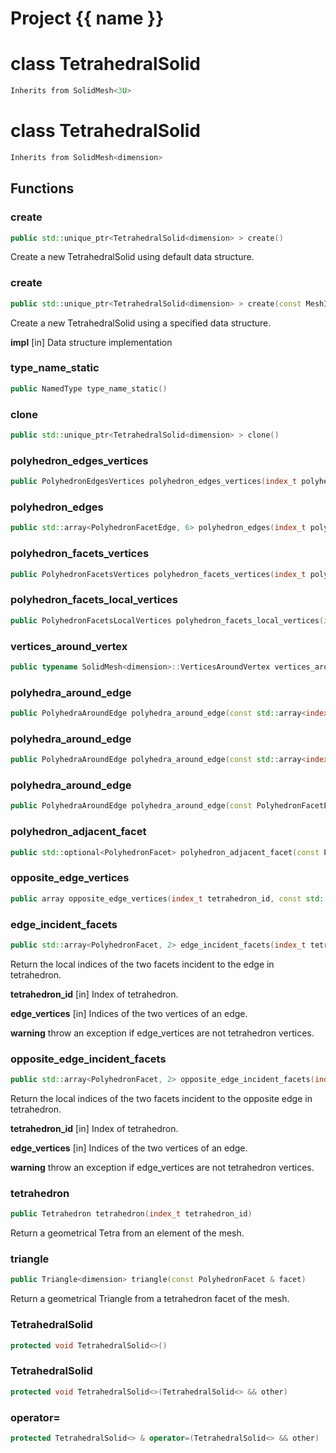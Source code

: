 <script setup>
import {useRoute} from 'vitepress'
const {path} = useRoute()
const tokens = path.split('/')
const words = tokens[2].split('-');
for (let i = 0; i < words.length; i++) {
    words[i] = words[i].charAt(0).toUpperCase() + words[i].slice(1);
    words[i] = words[i].replace('geode', 'Geode')
}
const name = words.join('-');
</script>
# Project {{ name }}

# class TetrahedralSolid


```cpp
Inherits from SolidMesh<3U>
```



# class TetrahedralSolid


```cpp
Inherits from SolidMesh<dimension>
```



## Functions

### create

```cpp
public std::unique_ptr<TetrahedralSolid<dimension> > create()
```


 Create a new TetrahedralSolid using default data structure.

### create

```cpp
public std::unique_ptr<TetrahedralSolid<dimension> > create(const MeshImpl & impl)
```


 Create a new TetrahedralSolid using a specified data structure.

**impl** [in] Data structure implementation

### type_name_static

```cpp
public NamedType type_name_static()
```


### clone

```cpp
public std::unique_ptr<TetrahedralSolid<dimension> > clone()
```


### polyhedron_edges_vertices

```cpp
public PolyhedronEdgesVertices polyhedron_edges_vertices(index_t polyhedron)
```


### polyhedron_edges

```cpp
public std::array<PolyhedronFacetEdge, 6> polyhedron_edges(index_t polyhedron)
```


### polyhedron_facets_vertices

```cpp
public PolyhedronFacetsVertices polyhedron_facets_vertices(index_t polyhedron)
```


### polyhedron_facets_local_vertices

```cpp
public PolyhedronFacetsLocalVertices polyhedron_facets_local_vertices(index_t polyhedron)
```


### vertices_around_vertex

```cpp
public typename SolidMesh<dimension>::VerticesAroundVertex vertices_around_vertex(index_t vertex_id)
```


### polyhedra_around_edge

```cpp
public PolyhedraAroundEdge polyhedra_around_edge(const std::array<index_t, 2> & vertices)
```


### polyhedra_around_edge

```cpp
public PolyhedraAroundEdge polyhedra_around_edge(const std::array<index_t, 2> & vertices, index_t first_polyhedron)
```


### polyhedra_around_edge

```cpp
public PolyhedraAroundEdge polyhedra_around_edge(const PolyhedronFacetEdge & edge)
```


### polyhedron_adjacent_facet

```cpp
public std::optional<PolyhedronFacet> polyhedron_adjacent_facet(const PolyhedronFacet & polyhedron_facet)
```


### opposite_edge_vertices

```cpp
public array opposite_edge_vertices(index_t tetrahedron_id, const std::array<index_t, 2> & edge_vertices)
```


### edge_incident_facets

```cpp
public std::array<PolyhedronFacet, 2> edge_incident_facets(index_t tetrahedron_id, const std::array<index_t, 2> & edge_vertices)
```


 Return the local indices of the two facets incident to the edge in tetrahedron.

**tetrahedron_id** [in] Index of tetrahedron.

**edge_vertices** [in] Indices of the two vertices of an edge.

**warning** throw an exception if edge_vertices are not tetrahedron vertices.

### opposite_edge_incident_facets

```cpp
public std::array<PolyhedronFacet, 2> opposite_edge_incident_facets(index_t tetrahedron_id, const std::array<index_t, 2> & edge_vertices)
```


 Return the local indices of the two facets incident to the opposite edge in tetrahedron.

**tetrahedron_id** [in] Index of tetrahedron.

**edge_vertices** [in] Indices of the two vertices of an edge.

**warning** throw an exception if edge_vertices are not tetrahedron vertices.

### tetrahedron

```cpp
public Tetrahedron tetrahedron(index_t tetrahedron_id)
```


 Return a geometrical Tetra from an element of the mesh.

### triangle

```cpp
public Triangle<dimension> triangle(const PolyhedronFacet & facet)
```


 Return a geometrical Triangle from a tetrahedron facet of the mesh.

### TetrahedralSolid

```cpp
protected void TetrahedralSolid<>()
```


### TetrahedralSolid

```cpp
protected void TetrahedralSolid<>(TetrahedralSolid<> && other)
```


### operator=

```cpp
protected TetrahedralSolid<> & operator=(TetrahedralSolid<> && other)
```




